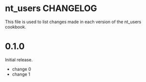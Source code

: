 # nt_users CHANGELOG

This file is used to list changes made in each version of the nt_users cookbook.

# 0.1.0

Initial release.

- change 0
- change 1

